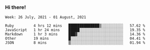 ### Hi there!

<!--START_SECTION:waka-->
```text
Week: 26 July, 2021 - 01 August, 2021

Ruby         4 hrs 12 mins   ██████████████▒░░░░░░░░░░   57.62 % 
JavaScript   1 hr 24 mins    █████░░░░░░░░░░░░░░░░░░░░   19.35 % 
Markdown     1 hr 3 mins     ███▓░░░░░░░░░░░░░░░░░░░░░   14.36 % 
Other        19 mins         █░░░░░░░░░░░░░░░░░░░░░░░░   04.41 % 
JSON         8 mins          ▒░░░░░░░░░░░░░░░░░░░░░░░░   01.94 % 
```
<!--END_SECTION:waka-->
